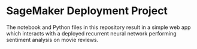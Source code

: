 # SageMaker Deployment Project

The notebook and Python files in this repository result in a simple web app which interacts with a deployed recurrent neural network performing sentiment analysis on movie reviews.
